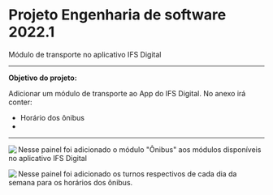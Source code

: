 # Projeto Engenharia de software 2022.1
Módulo de transporte no aplicativo IFS Digital
- - -
**Objetivo do projeto:**

Adicionar um módulo de transporte ao App do IFS Digital. No anexo irá conter: 
- Horário dos ônibus
- 
  


- - -
<div>
  <img src="https://github.com/leodayv/Projeto-Engenharia-de-software-2022.1/blob/main/Pain%C3%A9is/Painel%20-%201.png?raw=true" align="left" />
  <p>Nesse painel foi adicionado o módulo "Ônibus" aos módulos disponíveis no aplicativo IFS Digital</p>
</div>

<div>
  <img src="https://github.com/leodayv/Projeto-Engenharia-de-software-2022.1/blob/main/Pain%C3%A9is/Painel%20-%202.png?raw=true" align="left" />
  <p>Nesse painel foi adicionado os turnos respectivos de cada dia da semana para os horários dos ônibus.</p>
</div>



